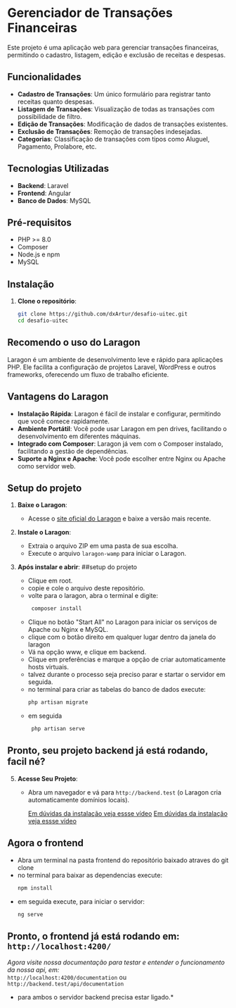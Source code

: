 # Gerenciador de Transações Financeiras

Este projeto é uma aplicação web para gerenciar transações financeiras, permitindo o cadastro, listagem, edição e exclusão de receitas e despesas.

## Funcionalidades

- **Cadastro de Transações**: Um único formulário para registrar tanto receitas quanto despesas.
- **Listagem de Transações**: Visualização de todas as transações com possibilidade de filtro.
- **Edição de Transações**: Modificação de dados de transações existentes.
- **Exclusão de Transações**: Remoção de transações indesejadas.
- **Categorias**: Classificação de transações com tipos como Aluguel, Pagamento, Prolabore, etc.

## Tecnologias Utilizadas

- **Backend**: Laravel
- **Frontend**: Angular
- **Banco de Dados**: MySQL

## Pré-requisitos

- PHP >= 8.0
- Composer
- Node.js e npm
- MySQL

## Instalação

1. **Clone o repositório**:
   ```bash
   git clone https://github.com/dxArtur/desafio-uitec.git
   cd desafio-uitec

## Recomendo o uso do Laragon

Laragon é um ambiente de desenvolvimento leve e rápido para aplicações PHP. Ele facilita a configuração de projetos Laravel, WordPress e outros frameworks, oferecendo um fluxo de trabalho eficiente.

## Vantagens do Laragon

- **Instalação Rápida**: Laragon é fácil de instalar e configurar, permitindo que você comece rapidamente.
- **Ambiente Portátil**: Você pode usar Laragon em pen drives, facilitando o desenvolvimento em diferentes máquinas.
- **Integrado com Composer**: Laragon já vem com o Composer instalado, facilitando a gestão de dependências.
- **Suporte a Nginx e Apache**: Você pode escolher entre Nginx ou Apache como servidor web.

## Setup do projeto

1. **Baixe o Laragon**:
   - Acesse o [site oficial do Laragon](https://laragon.org/download/) e baixe a versão mais recente.

2. **Instale o Laragon**:
   - Extraia o arquivo ZIP em uma pasta de sua escolha.
   - Execute o arquivo `laragon-wamp` para iniciar o Laragon.

3. **Após instalar e abrir**:
   ##setup do projeto
   - Clique em root.
   - copie e cole o arquivo deste repositório.
   - volte para o laragon, abra o terminal e digite:
     ```bash
      composer install
   - Clique no botão "Start All" no Laragon para iniciar os serviços de Apache ou Nginx e MySQL.
   - clique com o botão direito em qualquer lugar dentro da janela do laragon
   - Vá na opção www, e clique em backend.
   - Clique em preferências e marque a opção de criar automaticamente hosts virtuais.
   - talvez durante o processo seja preciso parar e startar o servidor em seguida.
   - no terminal para criar as tabelas do banco de dados execute:
      ```bash
      php artisan migrate
   - em seguida
     ```bash
      php artisan serve

## Pronto, seu projeto backend já está rodando, facil né?

5. **Acesse Seu Projeto**:
   - Abra um navegador e vá para `http://backend.test` (o Laragon cria automaticamente domínios locais).

     [Em dúvidas da instalação veja essse vídeo](https://www.youtube.com/watch?v=XbgzvUL14mY&ab_channel=NodeStudioTreinamentos)
     [Em dúvidas da instalação veja essse vídeo](https://www.youtube.com/watch?v=Re1dE15t9to&ab_channel=NodeStudioTreinamentos)

## Agora o frontend

   - Abra um terminal na pasta frontend do repositório baixado atraves do git clone
   - no terminal para baixar as dependencias execute:
      ```bash
      npm install
   - em seguida execute, para iniciar o servidor:
      ```bash
      ng serve

## Pronto, o frontend já está rodando em:  **`http://localhost:4200/`**
  
*Agora visite nossa documentação para testar e entender o funcionamento da nossa api, em:*
<br>
   `http://localhost:4200/documentation` ou `http://backend.test/api/documentation`
 <br>
  * para ambos o servidor backend precisa estar ligado.*






